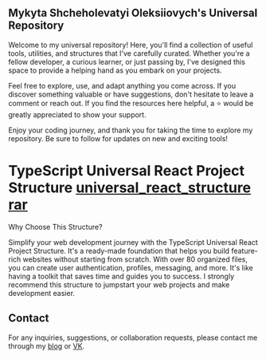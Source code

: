 ## Mykyta Shcheholevatyi Oleksiiovych's Universal Repository

Welcome to my universal repository! Here, you'll find a collection of useful tools, utilities, and structures that I've carefully curated. Whether you're a fellow developer, a curious learner, or just passing by, I've designed this space to provide a helping hand as you embark on your projects.

Feel free to explore, use, and adapt anything you come across. If you discover something valuable or have suggestions, don't hesitate to leave a comment or reach out. If you find the resources here helpful, a ⭐ would be greatly appreciated to show your support.

Enjoy your coding journey, and thank you for taking the time to explore my repository. Be sure to follow for updates on new and exciting tools!

# TypeScript Universal React Project Structure [universal_react_structure rar](https://mykytashc.blogspot.com)

Why Choose This Structure?

Simplify your web development journey with the TypeScript Universal React Project Structure. It's a ready-made foundation that helps you build feature-rich websites without starting from scratch. With over 80 organized files, you can create user authentication, profiles, messaging, and more. It's like having a toolkit that saves time and guides you to success. I strongly recommend this structure to jumpstart your web projects and make development easier.


## Contact

For any inquiries, suggestions, or collaboration requests, please contact me through my [blog](https://mykytashc.blogspot.com) or [VK](https://vk.com/mykyta4308).
